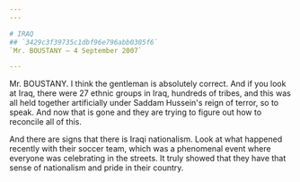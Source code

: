 ```yaml
---
---

# IRAQ
## `3429c3f39735c1dbf96e796abb0305f6`
`Mr. BOUSTANY — 4 September 2007`

---
```



Mr. BOUSTANY. I think the gentleman is absolutely correct. And if you 
look at Iraq, there were 27 ethnic groups in Iraq, hundreds of tribes, 
and this was all held together artificially under Saddam Hussein's 
reign of terror, so to speak. And now that is gone and they are trying 
to figure out how to reconcile all of this.

And there are signs that there is Iraqi nationalism. Look at what 
happened recently with their soccer team, which was a phenomenal event 
where everyone was celebrating in the streets. It truly showed that 
they have that sense of nationalism and pride in their country.